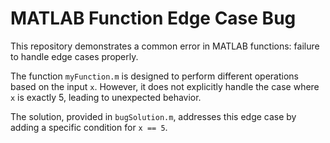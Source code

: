 # MATLAB Function Edge Case Bug

This repository demonstrates a common error in MATLAB functions: failure to handle edge cases properly.

The function `myFunction.m` is designed to perform different operations based on the input `x`. However, it does not explicitly handle the case where `x` is exactly 5, leading to unexpected behavior.

The solution, provided in `bugSolution.m`, addresses this edge case by adding a specific condition for `x == 5`.